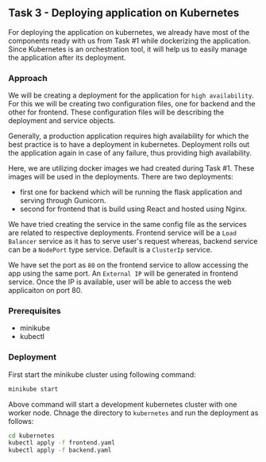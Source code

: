 ## Task 3 - Deploying application on Kubernetes
For deploying the application on kubernetes, we already have most of the components ready with us from Task #1 while dockerizing the application. Since Kubernetes is an orchestration tool, it will help us to easily manage the application after its deployment.
### Approach
We will be creating a deployment for the application for `high availability`. For this we will be creating two configuration files, one for backend and the other for frontend. These configuration files will be describing the deployment and service objects.

Generally, a production application requires high availability for which the best practice is to have a deployment in kubernetes. Deployment rolls out the application again in case of any failure, thus providing high availability.

Here, we are utilizing docker images we had created during Task #1. These images will be used in the deployments. There are two deployments:
- first one for backend which will be running the flask application and serving through Gunicorn.
- second for frontend that is build using React and hosted using Nginx.

We have tried creating the service in the same config file as the services are related to respective deployments.
Frontend service will be a `Load Balancer` service as it has to serve user's request whereas, backend service can be a `NodePort` type service. Default is a `ClusterIp` service.

We have set the port as `80` on the frontend service to allow accessing the app using the same port. An `External IP` will be generated in frontend service. Once the IP is available, user will be able to access the web applicaiton on port 80.

### Prerequisites
- minikube
- kubectl

### Deployment
First start the minikube cluster using following command:
```bash
minikube start
```
Above command will start a development kubernetes cluster with one worker node.
Chnage the directory to `kubernetes` and run the deployment as follows:
```bash
cd kubernetes
kubectl apply -f frontend.yaml
kubectl apply -f backend.yaml
```
